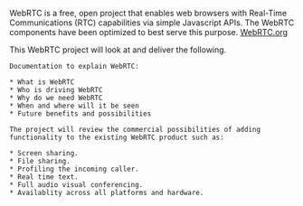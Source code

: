 WebRTC is a free, open project that enables web browsers with Real-Time Communications (RTC) capabilities via simple Javascript APIs. The WebRTC components have been optimized to best serve this purpose. [WebRTC.org](webrtc.org)

This WebRTC project will look at and deliver the following.

    Documentation to explain WebRTC:

    * What is WebRTC
    * Who is driving WebRTC
    * Why do we need WebRTC
    * When and where will it be seen
    * Future benefits and possibilities

    The project will review the commercial possibilities of adding functionality to the existing WebRTC product such as:

    * Screen sharing.
    * File sharing.
    * Profiling the incoming caller.
    * Real time text.
    * Full audio visual conferencing.
    * Availablity across all platforms and hardware.

